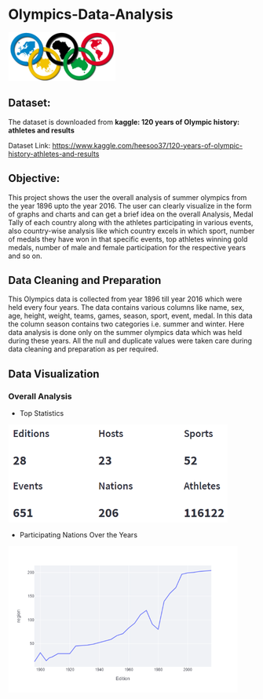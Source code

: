 # Olympics-Data-Analysis

<img src="Images/Logo.png" height="100">



## Dataset:
The dataset is downloaded from **kaggle: 120 years of Olympic history: athletes and results**

Dataset Link: https://www.kaggle.com/heesoo37/120-years-of-olympic-history-athletes-and-results

## Objective:
This project shows the user the overall analysis of summer olympics from the year 1896 upto the year 2016. The user can clearly visualize in the 
form of graphs and charts and can get a brief idea on the overall Analysis, Medal Tally of each country along with the athletes participating in 
various events, also country-wise analysis like which country excels in which sport, number of medals they have won in that specific events, top athletes
winning gold medals, number of male and female participation for the respective years and so on.

## Data Cleaning and Preparation
This Olympics data is collected from year 1896 till year 2016 which were held every four years. The data contains various columns like name, sex, age, height,
weight, teams, games, season, sport, event, medal. In this data the column season contains two categories i.e. summer and winter. Here data analysis is done only
on the summer olympics data which was held during these years. All the null and duplicate values were taken care during data cleaning and preparation as per required.

## Data Visualization
### Overall Analysis
* Top Statistics
<img src="Images/Top Statistics.PNG" height="200">

* Participating Nations Over the Years
<img src="Images/Cities.png" height="300">
